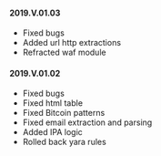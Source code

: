 #### 2019.V.01.03
- Fixed bugs
- Added url http extractions
- Refracted waf module

#### 2019.V.01.02
- Fixed bugs
- Fixed html table
- Fixed Bitcoin patterns
- Fixed email extraction and parsing 
- Added IPA logic
- Rolled back yara rules
